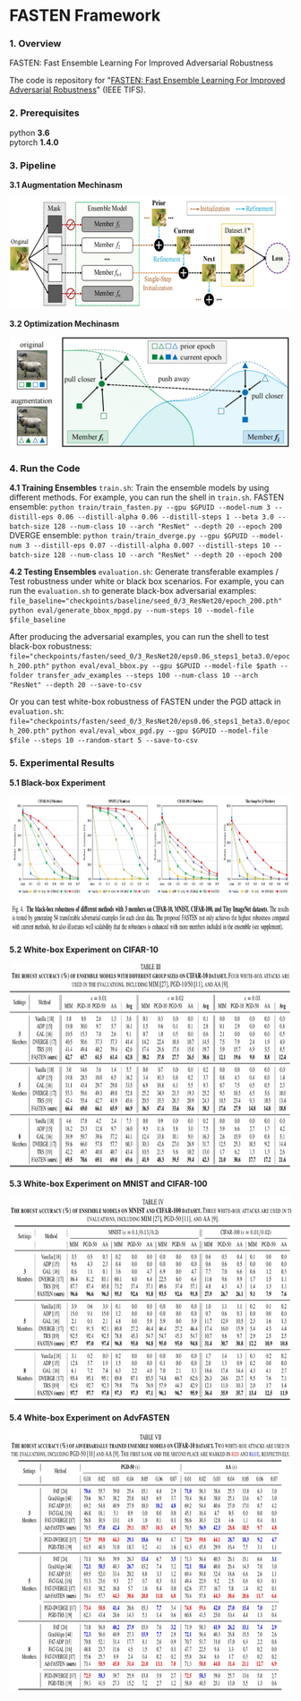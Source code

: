 # FASTEN Framework

### 1. Overview

FASTEN: Fast Ensemble Learning For Improved Adversarial Robustness

The code is repository for "[FASTEN: Fast Ensemble Learning For Improved Adversarial Robustness](https://ieeexplore.ieee.org/document/10329935)" (IEEE TIFS).


### 2. Prerequisites

python **3.6**  
pytorch **1.4.0**  

### 3. Pipeline 
**3.1 Augmentation Mechinasm**

<img src="/figure/overview.png" width = "700" height = "200" align=center/>

**3.2 Optimization Mechinasm**

<img src="/figure/overview2.png" width = "500" height = "200" align=center/>


### 4. Run the Code  
**4.1 Training Ensembles**
`train.sh`: Train the ensemble models by using different methods. 
For example, you can run the shell in `train.sh`.
FASTEN ensemble: 
`python train/train_fasten.py --gpu $GPUID --model-num 3 --distill-eps 0.06 --distill-alpha 0.06 --distill-steps 1 --beta 3.0 --batch-size 128 --num-class 10 --arch "ResNet" --depth 20 --epoch 200`
DVERGE ensemble: 
`python train/train_dverge.py --gpu $GPUID --model-num 3 --distill-eps 0.07 --distill-alpha 0.007 --distill-steps 10 --batch-size 128 --num-class 10 --arch "ResNet" --depth 20 --epoch 200`

**4.2 Testing Ensembles**
`evaluation.sh`: Generate transferable examples / Test robustness under white or black box scenarios.
For example, you can run the `evaluation.sh` to generate black-box adversarial examples:
`file_baseline="checkpoints/baseline/seed_0/3_ResNet20/epoch_200.pth"`
`python eval/generate_bbox_mpgd.py --num-steps 10 --model-file $file_baseline`

After producing the adversarial examples, you can run the shell to test black-box robustness:
`file="checkpoints/fasten/seed_0/3_ResNet20/eps0.06_steps1_beta3.0/epoch_200.pth"`
`python eval/eval_bbox.py --gpu $GPUID --model-file $path --folder transfer_adv_examples --steps 100 --num-class 10 --arch "ResNet" --depth 20 --save-to-csv`

Or you can test white-box robustness of FASTEN under the PGD attack in `evaluation.sh`:
`file="checkpoints/fasten/seed_0/3_ResNet20/eps0.06_steps1_beta3.0/epoch_200.pth"`
`python eval/eval_wbox_pgd.py --gpu $GPUID --model-file $file --steps 10 --random-start 5 --save-to-csv`

### 5. Experimental Results

<b>5.1 Black-box Experiment</b>

<img src="/figure/black-box.png" width = "900" height = "250" align=center/>

<b>5.2 White-box Experiment on CIFAR-10</b>

<img src="/figure/white-box.png" width = "900" height = "370" align=center/>

<b>5.3 White-box Experiment on MNIST and CIFAR-100</b>

<img src="/figure/white-box2.png" width = "850" height = "370" align=center/>

<b>5.4 White-box Experiment on AdvFASTEN</b>

<img src="/figure/white-box3.png" width = "900" height = "470" align=center/>



